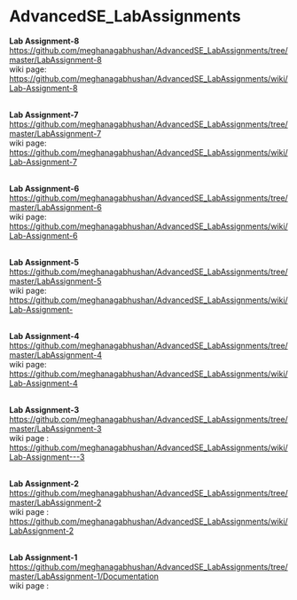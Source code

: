 # AdvancedSE_LabAssignments

<b>Lab Assignment-8</b>
https://github.com/meghanagabhushan/AdvancedSE_LabAssignments/tree/master/LabAssignment-8<br>
wiki page:
https://github.com/meghanagabhushan/AdvancedSE_LabAssignments/wiki/Lab-Assignment-8<br><br>

<b>Lab Assignment-7</b>
https://github.com/meghanagabhushan/AdvancedSE_LabAssignments/tree/master/LabAssignment-7<br>
wiki page:
https://github.com/meghanagabhushan/AdvancedSE_LabAssignments/wiki/Lab-Assignment-7<br><br>


<b>Lab Assignment-6</b>
https://github.com/meghanagabhushan/AdvancedSE_LabAssignments/tree/master/LabAssignment-6<br>
wiki page:
https://github.com/meghanagabhushan/AdvancedSE_LabAssignments/wiki/Lab-Assignment-6<br><br>

<b>Lab Assignment-5</b>
https://github.com/meghanagabhushan/AdvancedSE_LabAssignments/tree/master/LabAssignment-5<br>
wiki page:
https://github.com/meghanagabhushan/AdvancedSE_LabAssignments/wiki/Lab-Assignment-<br><br>

<b>Lab Assignment-4</b>
https://github.com/meghanagabhushan/AdvancedSE_LabAssignments/tree/master/LabAssignment-4<br>
wiki page:
https://github.com/meghanagabhushan/AdvancedSE_LabAssignments/wiki/Lab-Assignment-4<br><br>

<b>Lab Assignment-3</b>
https://github.com/meghanagabhushan/AdvancedSE_LabAssignments/tree/master/LabAssignment-3<br>
wiki page : https://github.com/meghanagabhushan/AdvancedSE_LabAssignments/wiki/Lab-Assignment---3<br><br>

<b>Lab Assignment-2</b>
https://github.com/meghanagabhushan/AdvancedSE_LabAssignments/tree/master/LabAssignment-2<br>
wiki page : https://github.com/meghanagabhushan/AdvancedSE_LabAssignments/wiki/LabAssignment-2<br><br>

<b>Lab Assignment-1</b>
https://github.com/meghanagabhushan/AdvancedSE_LabAssignments/tree/master/LabAssignment-1/Documentation<br>
wiki page : 








